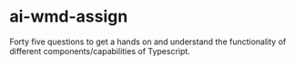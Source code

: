 # ai-wmd-assign
Forty five questions to get a hands on and understand the functionality of different components/capabilities of Typescript.
